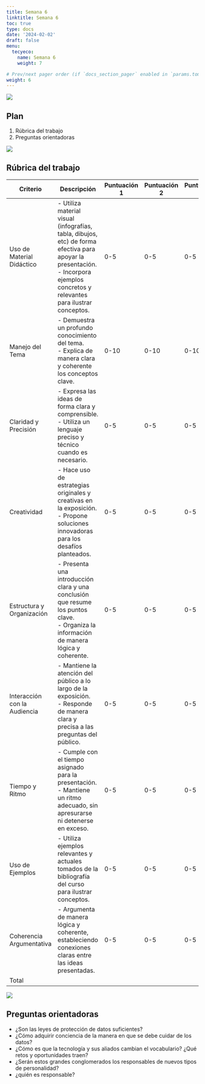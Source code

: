 ```yaml
---
title: Semana 6
linktitle: Semana 6
toc: true
type: docs
date: '2024-02-02'
draft: false
menu:
  tecyeco:
    name: Semana 6
    weight: 7

# Prev/next pager order (if `docs_section_pager` enabled in `params.toml`)
weight: 6
---
```



![](/courses/hfc/_index_files/borde.jpg)

## Plan
1. Rúbrica del trabajo
1. Preguntas orientadoras


![](/courses/hfc/_index_files/borde.jpg)



## Rúbrica del trabajo


| Criterio                     | Descripción                                                                                                                                                                           | Puntuación 1 | Puntuación 2 | Puntuación 3 | Promedio |
| ---------------------------- | ------------------------------------------------------------------------------------------------------------------------------------------------------------------------------------- | ------------ | ------------ | ------------ | -------- |
| Uso de Material Didáctico    | - Utiliza material visual (infografías, tabla, dibujos, etc) de forma efectiva para apoyar la presentación. <br> - Incorpora ejemplos concretos y relevantes para ilustrar conceptos. | 0-5          | 0-5          | 0-5          |          |
| Manejo del Tema              | - Demuestra un profundo conocimiento del tema. <br> - Explica de manera clara y coherente los conceptos clave.                                                                        | 0-10         | 0-10         | 0-10         |          |
| Claridad y Precisión         | - Expresa las ideas de forma clara y comprensible. <br> - Utiliza un lenguaje preciso y técnico cuando es necesario.                                                                  | 0-5          | 0-5          | 0-5          |          |
| Creatividad                  | - Hace uso de estrategias originales y creativas en la exposición. <br> - Propone soluciones innovadoras para los desafíos planteados.                                                | 0-5          | 0-5          | 0-5          |          |
| Estructura y Organización    | - Presenta una introducción clara y una conclusión que resume los puntos clave. <br> - Organiza la información de manera lógica y coherente.                                          | 0-5          | 0-5          | 0-5          |          |
| Interacción con la Audiencia | - Mantiene la atención del público a lo largo de la exposición. <br> - Responde de manera clara y precisa a las preguntas del público.                                                | 0-5          | 0-5          | 0-5          |          |
| Tiempo y Ritmo               | - Cumple con el tiempo asignado para la presentación. <br> - Mantiene un ritmo adecuado, sin apresurarse ni detenerse en exceso.                                                      | 0-5          | 0-5          | 0-5          |          |
| Uso de Ejemplos              | - Utiliza ejemplos relevantes y actuales tomados de la bibliografía del curso para ilustrar conceptos.                                                                                | 0-5          | 0-5          | 0-5          |          |
| Coherencia Argumentativa     | - Argumenta de manera lógica y coherente, estableciendo conexiones claras entre las ideas presentadas.                                                                                | 0-5          | 0-5          | 0-5          |          |
| Total                        |                                                                                                                                                                                       |              |              |              |          |



![](/courses/hfc/_index_files/borde.jpg)


## Preguntas orientadoras

- ¿Son las leyes de protección de datos suficientes?
- ¿Cómo adquirir conciencia de la manera en que se debe cuidar de los datos?
- ¿Cómo es que la tecnología y sus aliados cambian el vocabulario? ¿Qué retos y oportunidades traen?
- ¿Serán estos grandes conglomerados los responsables de nuevos tipos de personalidad?
- ¿quién es responsable?


